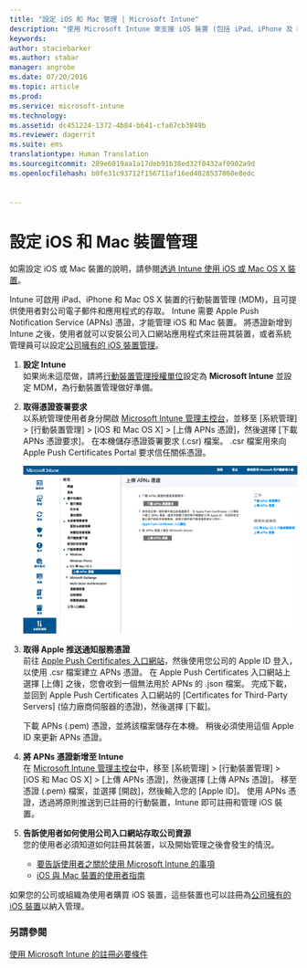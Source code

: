 ```yaml
---
title: "設定 iOS 和 Mac 管理 | Microsoft Intune"
description: "使用 Microsoft Intune 來支援 iOS 裝置 (包括 iPad、iPhone 及 Mac OS X 裝置) 的行動裝置管理 (MDM)。"
keywords: 
author: staciebarker
ms.author: stabar
manager: angrobe
ms.date: 07/20/2016
ms.topic: article
ms.prod: 
ms.service: microsoft-intune
ms.technology: 
ms.assetid: dc451224-1372-4b84-b641-cfa67cb3849b
ms.reviewer: dagerrit
ms.suite: ems
translationtype: Human Translation
ms.sourcegitcommit: 289e6019aa1a17deb91b38ed32f0432af0902a9d
ms.openlocfilehash: b0fe31c93712f156711af16ed4028537060e8edc


---
```


# <a name="set-up-ios-and-mac-device-management"></a>設定 iOS 和 Mac 裝置管理
如需設定 iOS 或 Mac 裝置的說明，請參閱[透過 Intune 使用 iOS 或 Mac OS X 裝置](../enduser/using-your-ios-or-mac-os-x-device-with-intune.md)。

Intune 可啟用 iPad、iPhone 和 Mac OS X 裝置的行動裝置管理 (MDM)，且可提供使用者對公司電子郵件和應用程式的存取。 Intune 需要 Apple Push Notification Service (APNs) 憑證，才能管理 iOS 和 Mac 裝置。 將憑證新增到 Intune 之後，使用者就可以安裝公司入口網站應用程式來註冊其裝置，或者系統管理員可以設定[公司擁有的 iOS 裝置管理](enroll-corporate-owned-ios-devices-in-microsoft-intune.md)。

1.  **設定 Intune**<br>
    如果尚未這麼做，請將[行動裝置管理授權單位](prerequisites-for-enrollment.md#set-mobile-device-management-authority)設定為 **Microsoft Intune** 並設定 MDM，為行動裝置管理做好準備。

2.  **取得憑證簽署要求**<br>
    以系統管理使用者身分開啟 [Microsoft Intune 管理主控台](http://manage.microsoft.com)，並移至 [系統管理] &gt; [行動裝置管理] &gt; [iOS 和 Mac OS X] &gt; [上傳 APNs 憑證]，然後選擇 [下載 APNs 憑證要求]。 在本機儲存憑證簽署要求 (.csr) 檔案。 .csr 檔案用來向 Apple Push Certificates Portal 要求信任關係憑證。

    ![上傳 APNs 憑證對話方塊](../media/Intune-iOS-enrollment-with-apns.png)

3.  **取得 Apple 推送通知服務憑證**<br>
    前往 [Apple Push Certificates 入口網站](http://go.microsoft.com/fwlink/?LinkId=269844)，然後使用您公司的 Apple ID 登入，以使用 .csr 檔案建立 APNs 憑證。 在 Apple Push Certificates 入口網站上選擇 [上傳] 之後，您會收到一個無法用於 APNs 的 .json 檔案。 完成下載，並回到 Apple Push Certificates 入口網站的 [Certificates for Third-Party Servers] (協力廠商伺服器的憑證)，然後選擇 [下載]。

    下載 APNs (.pem) 憑證，並將該檔案儲存在本機。 稍後必須使用這個 Apple ID 來更新 APNs 憑證。

4.  **將 APNs 憑證新增至 Intune**<br>
    在 [Microsoft Intune 管理主控台](http://manage.microsoft.com)中，移至 [系統管理] &gt; [行動裝置管理] &gt; [iOS 和 Mac OS X] &gt; [上傳 APNs 憑證]，然後選擇 [上傳 APNs 憑證]。 移至憑證 (.pem) 檔案，並選擇 [開啟]，然後輸入您的 [Apple ID]。 使用 APNs 憑證，透過將原則推送到已註冊的行動裝置，Intune 即可註冊和管理 iOS 裝置。

5.  **告訴使用者如何使用公司入口網站存取公司資源**<br>
    您的使用者必須知道如何註冊其裝置，以及開始管理之後會發生的情況。
    - [要告訴使用者之關於使用 Microsoft Intune 的事項](what-to-tell-your-end-users-about-using-microsoft-intune.md)
    - [iOS 與 Mac 裝置的使用者指南](../enduser/using-your-ios-or-mac-os-x-device-with-intune.md)

如果您的公司或組織為使用者購買 iOS 裝置，這些裝置也可以註冊為[公司擁有的 iOS 裝置](enroll-corporate-owned-ios-devices-in-microsoft-intune.md)以納入管理。

### <a name="see-also"></a>另請參閱
[使用 Microsoft Intune 的註冊必要條件](prerequisites-for-enrollment.md)



<!--HONumber=Nov16_HO1-->


